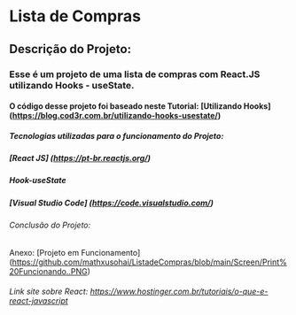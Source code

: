 # Lista de Compras
## Descrição do Projeto: 
### Esse é um projeto de uma lista de compras com React.JS utilizando Hooks - useState.
#### O código desse projeto foi baseado neste Tutorial: [Utilizando Hooks] (https://blog.cod3r.com.br/utilizando-hooks-usestate/)

##### Tecnologias utilizadas para o funcionamento do Projeto:
##### [React JS] (https://pt-br.reactjs.org/)
##### Hook-useState
##### [Visual Studio Code] (https://code.visualstudio.com/)

###### Conclusão do Projeto:
Anexo: [Projeto em Funcionamento] (https://github.com/mathxusohai/ListadeCompras/blob/main/Screen/Print%20Funcionando..PNG)


###### Link site sobre React: <https://www.hostinger.com.br/tutoriais/o-que-e-react-javascript>
